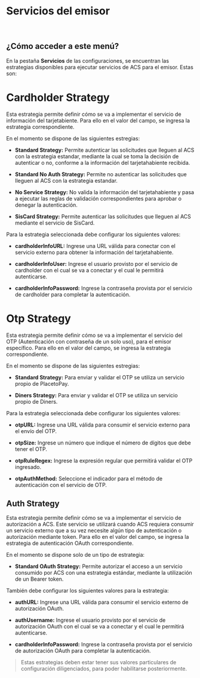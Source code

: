 # Servicios del emisor

<br>

## ¿Cómo acceder a este menú?

En la pestaña **Servicios** de las configuraciones, se encuentran las estrategias disponibles para ejecutar servicios de ACS para el emisor. Estas son:

<!--
type: tab
title: Servicio de Información del Tarjetahabiente
-->

# Cardholder Strategy

Esta estrategia permite definir cómo se va a implementar el servicio de información del tarjetabiente. Para ello en el valor del campo, se ingresa la estrategia correspondiente. 

  En el momento se dispone de las siguientes estregias:

  - **Standard Strategy:** Permite autenticar las solicitudes que lleguen al ACS con la estrategia estandar, mediante la cual se toma la decisión de autenticar o no, conforme a la información del tarjetahabiente recibida.

  - **Standard No Auth Strategy:** Permite no autenticar las solicitudes que lleguen al ACS con la estrategia estandar.

  - **No Service Strategy:** No valida la información del tarjetahabiente y pasa a ejecutar las reglas de validación correspondientes para aprobar o denegar la autenticación.

  - **SisCard Strategy:** Permite autenticar las solicitudes que lleguen al ACS mediante el servicio de SisCard.

  Para la estrategia seleccionada debe configurar los siguientes valores:

  - **cardholderInfoURL:** Ingrese una URL válida para conectar con el servicio externo para obtener la información del tarjetahabiente.

  - **cardholderInfoUser:** Ingrese el usuario provisto por el servicio de cardholder con el cual se va a conectar y el cual le permitirá autenticarse.

  - **cardholderInfoPassword:** Ingrese la contraseña provista por el servicio de cardholder para completar la autenticación.

<!--
type: tab
title: Servicio de OTP
-->

# Otp Strategy

Esta estrategia permite definir cómo se va a implementar el servicio del OTP (Autenticación con contraseña de un solo uso), para el emisor específico.  Para ello en el valor del campo, se ingresa la estrategia correspondiente. 

  En el momento se dispone de las siguientes estregias:

  - **Standard Strategy:** Para enviar y validar el OTP se utiliza un servicio propio de PlacetoPay.

  - **Diners Strategy:** Para enviar y validar el OTP se utiliza un servicio propio de Diners.

  Para la estrategia seleccionada debe configurar los siguientes valores:

  - **otpURL:** Ingrese una URL válida para consumir el servicio externo para el envío del OTP.

  - **otpSize:** Ingrese un número que indique el número de dígitos que debe tener el OTP.

  - **otpRuleRegex:** Ingrese la expresión regular que permitirá validar el OTP ingresado.
  
  - **otpAuthMethod:** Seleccione el indicador para el método de autenticación con el servicio de OTP.

<!--
type: tab
title: Servicio de Autenticación
-->

## Auth Strategy

Esta estrategia permite definir cómo se va a implementar el servicio de autorización a ACS. Este servicio se utilizará cuando ACS requiera consumir un servicio externo que a su vez necesite algún tipo de autenticación o autorización mediante token. Para ello en el valor del campo, se ingresa la estrategia de autenticación OAuth correspondiente. 

  En el momento se dispone solo de un tipo de estrategia:

- **Standard OAuth Strategy:** Permite autorizar el acceso a un servicio consumido por ACS con una estrategia estándar, mediante la utilización de un Bearer token.

 También debe configurar los siguientes valores para la estrategia:

  - **authURL:** Ingrese una URL válida para consumir el servicio externo de autorización OAuth.

  - **authUsername:** Ingrese el usuario provisto por el servicio de autorización OAuth con el cual se va a conectar y el cual le permitirá autenticarse.

  - **cardholderInfoPassword:** Ingrese la contraseña provista por el servicio de autorización OAuth para completar la autenticación.
  

> Estas estrategias deben estar tener sus valores particulares de configuración diligenciados, para poder habilitarse posteriormente.

<!-- type: tab-end -->